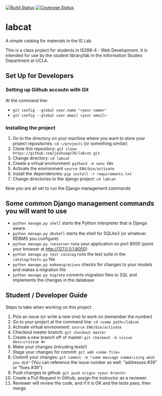 [![Build Status](https://travis-ci.com/joshuago78/labcat.svg?branch=master)](https://travis-ci.com/joshuago78/labcat) [![Coverage Status](https://coveralls.io/repos/github/joshuago78/labcat/badge.svg?branch=master)](https://coveralls.io/github/joshuago78/labcat?branch=master)

# labcat
A simple catalog for materials in the IS Lab.

This is a class project for students in IS289-4 - Web Development. It is intended for use by the student library/lab in the Information Studies Department at UCLA.

## Set Up for Developers

### Setting up Github accoutn with Git
At the command line:
- `git config --global user.name "<your name>"`
- `git config --global user.email <your email>`


### Installing the project
1. Go to the directory on your machine where you want to store your project repositories: `cd ~/projects` (or something similar)
2. Clone this repository: `git clone https://github.com/joshuago78/labcat.git`
3. Change directory: `cd labcat`
4. Create a virtual environment: `python3 -m venv ENV`
5. Activate the environment `source ENV/bin/activate`
6. Install the dependencies: `pip install -r requirements.txt`
7. Change directories to the django project: `cd labcat`

Now you are all set to run the Django management commands

## Some common Django management commands you will want to use

- `python manage.py shell` starts the Python interpreter that is Django aware.
- `python manage.py dbshell` starts the shell for SQLite3 (or whatever RDBMS you configure)
- `python manage.py runserver` runs your application on port 8000 (point your browser at http://127.0.0.1:8000)
- `python manage.py test catalog` runs the test suite in the `catalog/tests.py` file
- `python manage.py makemigrations` checks for changes to your models and makes a migration file
- `python manage.py migrate` converts migration files to SQL and implements the changes in the database

## Student / Developer Guide

Steps to take when working on this project

1. Pick an issue (or write a new one) to work on (remember the number)
2. Go to your project at the command line: `cd <some path>/labcat`
3. Activate virtual environment: `source ENV/bin/activate`
4. Checkout master branch: `git checkout master`
5. Create a new branch off of master: `git checkout -b <issue desc>/<issue #>`
6. Make your changes (inlcuding tests!)
7. Stage your changes for commit: `git add <some file>`
8. Commit your changes: `git commit -m "some message summarizing what you did"` (You can reference the issue number as well: "addresses #39" or "fixes #39")
9. Push changes to github: `git push origin <your branch>`
10. Create a Pull Request in Github, assign the instructor as a reviewer.
11. Reviewer will review the code, and if it is OK and the tests pass, then merge.